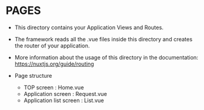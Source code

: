 # PAGES

* This directory contains your Application Views and Routes.
* The framework reads all the .vue files inside this directory and creates the router of your application.

* More information about the usage of this directory in the documentation:
https://nuxtjs.org/guide/routing

* Page structure
  * TOP screen : Home.vue
  * Application screen : Request.vue
  * Application list screen : List.vue
